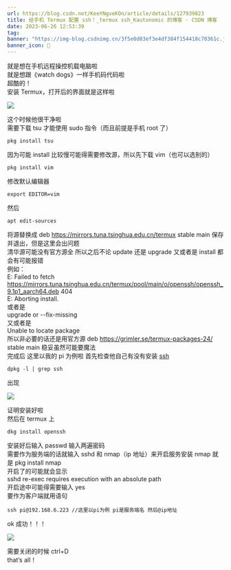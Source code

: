 ```yaml
---
url: https://blog.csdn.net/KeeYNgveKOn/article/details/127939823
title: 给手机 Termux 配置 ssh！_termux ssh_Kautonomic 的博客 - CSDN 博客
date: 2023-06-26 12:53:39
tag: 
banner: "https://img-blog.csdnimg.cn/3f5e0d83ef3e4df384f154418c70361c.jpeg"
banner_icon: 🔖
---
```

就是想在手机远程操控机载电脑啦  
就是想跟《watch dogs》一样手机码代码啦  
超酷的！  
安装 Termux，打开后的界面就是这样啦  

![](<assets/1687755219057.png>)

  
这个时候他很干净啦  
需要下载 tsu 才能使用 sudo 指令（而且前提是手机 root 了）

```
pkg install tsu

```

因为可能 install 比较慢可能得需要修改源，所以先下载 vim（也可以选别的）

```
pkg install vim

```

修改默认编辑器

```
export EDITOR=vim

```

然后

```
apt edit-sources

```

将源替换成 deb https://mirrors.tuna.tsinghua.edu.cn/termux stable main 保存并退出，但是这里会出问题  
清华源可能没有官方源全 所以之后不论 update 还是 upgrade 又或者是 install 都会有可能报错  
例如：  
E: Failed to fetch https://mirrors.tuna.tsinghua.edu.cn/termux/pool/main/o/openssh/openssh_9.1p1_aarch64.deb 404  
E: Aborting install.  
或者是  
upgrade or --fix-missing  
又或者是  
Unable to locate package  
所以非必要的话还是用官方源 deb https://grimler.se/termux-packages-24/ stable main 稳妥虽然可能要魔法  
完成后 这里以我的 pi 为例啦 首先检查他自己有没有安装 [ssh](https://so.csdn.net/so/search?q=ssh&spm=1001.2101.3001.7020)

```
dpkg -l | grep ssh

```

出现  

![](<assets/1687755219120.png>)

  
证明安装好啦  
然后在 termux 上

```
dkg install openssh

```

安装好后输入 passwd 输入两遍密码  
需要作为服务端的话就输入 sshd 和 nmap（ip 地址）来开启服务安装 nmap 就是 pkg install nmap  
开启了的可能就会显示  
sshd re-exec requires execution with an absolute path  
开启途中可能得需要输入 yes  
要作为客户端就用语句

```
ssh pi@192.168.6.223 //这里以pi为例 pi是服务端名 然后@ip地址

```

ok 成功！！！  

![](<assets/1687755219142.png>)

  
需要关闭的时候 ctrl+D  
that‘s all！